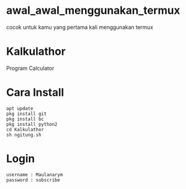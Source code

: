# awal_awal_menggunakan_termux
cocok untuk kamu yang pertama kali menggunakan termux
# Kalkulathor
Program Calculator

# Cara Install
```
apt update
pkg install git
pkg install bc
pkg install python2
cd Kalkulathor
sh ngitung.sh
```
# Login
```
username : Maulanarym
password : subscribe
